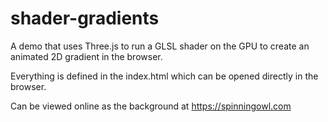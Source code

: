 # shader-gradients

A demo that uses Three.js to run a GLSL shader on the GPU to create an animated 2D gradient in the browser.

Everything is defined in the index.html which can be opened directly in the browser.

Can be viewed online as the background at https://spinningowl.com
